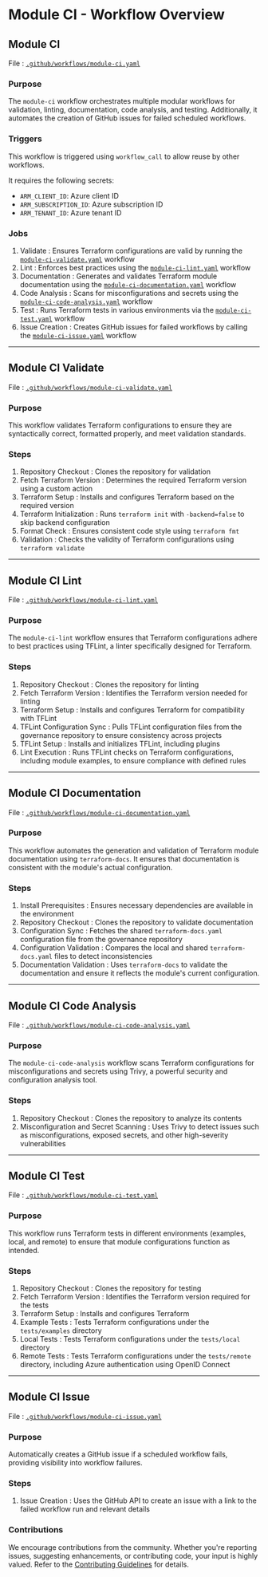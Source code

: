 # Module CI - Workflow Overview

## Module CI 
 File : [`.github/workflows/module-ci.yaml`](https://github.com/cloudeteer/terraform-governance/blob/main/.github/workflows/module-ci.yaml)

### Purpose 
The `module-ci` workflow orchestrates multiple modular workflows for validation, linting, documentation, code analysis, and testing. Additionally, it automates the creation of GitHub issues for failed scheduled workflows.

### Triggers 
This workflow is triggered using `workflow_call` to allow reuse by other workflows.  

It requires the following secrets:
- `ARM_CLIENT_ID`: Azure client ID
- `ARM_SUBSCRIPTION_ID`: Azure subscription ID
- `ARM_TENANT_ID`: Azure tenant ID

### Jobs 
1.  Validate : Ensures Terraform configurations are valid by running the [`module-ci-validate.yaml`](https://github.com/cloudeteer/terraform-governance/blob/main/.github/workflows/module-ci-validate.yaml) workflow
2.  Lint : Enforces best practices using the [`module-ci-lint.yaml`](https://github.com/cloudeteer/terraform-governance/blob/main/.github/workflows/module-ci-lint.yaml) workflow
3.  Documentation : Generates and validates Terraform module documentation using the [`module-ci-documentation.yaml`](https://github.com/cloudeteer/terraform-governance/blob/main/.github/workflows/module-ci-documentation.yaml) workflow
4.  Code Analysis : Scans for misconfigurations and secrets using the [`module-ci-code-analysis.yaml`](https://github.com/cloudeteer/terraform-governance/blob/main/.github/workflows/module-ci-code-analysis.yaml) workflow
5.  Test : Runs Terraform tests in various environments via the [`module-ci-test.yaml`](https://github.com/cloudeteer/terraform-governance/blob/main/.github/workflows/module-ci-test.yaml) workflow
6.  Issue Creation : Creates GitHub issues for failed workflows by calling the [`module-ci-issue.yaml`](https://github.com/cloudeteer/terraform-governance/blob/main/.github/workflows/module-ci-issue.yaml) workflow

---

## Module CI Validate 
 File : [`.github/workflows/module-ci-validate.yaml`](https://github.com/cloudeteer/terraform-governance/blob/main/.github/workflows/module-ci-validate.yaml)

### Purpose 
This workflow validates Terraform configurations to ensure they are syntactically correct, formatted properly, and meet validation standards.

### Steps 
1.  Repository Checkout : Clones the repository for validation
2.  Fetch Terraform Version : Determines the required Terraform version using a custom action
3.  Terraform Setup : Installs and configures Terraform based on the required version
4.  Terraform Initialization : Runs `terraform init` with `-backend=false` to skip backend configuration
5.  Format Check : Ensures consistent code style using `terraform fmt`
6.  Validation : Checks the validity of Terraform configurations using `terraform validate`

---

## Module CI Lint 
 File : [`.github/workflows/module-ci-lint.yaml`](https://github.com/cloudeteer/terraform-governance/blob/main/.github/workflows/module-ci-lint.yaml)

### Purpose 
The `module-ci-lint` workflow ensures that Terraform configurations adhere to best practices using TFLint, a linter specifically designed for Terraform.

### Steps 
1.  Repository Checkout : Clones the repository for linting
2.  Fetch Terraform Version : Identifies the Terraform version needed for linting
3.  Terraform Setup : Installs and configures Terraform for compatibility with TFLint
4.  TFLint Configuration Sync : Pulls TFLint configuration files from the governance repository to ensure consistency across projects
5.  TFLint Setup : Installs and initializes TFLint, including plugins
6.  Lint Execution : Runs TFLint checks on Terraform configurations, including module examples, to ensure compliance with defined rules

---

## Module CI Documentation 
 File : [`.github/workflows/module-ci-documentation.yaml`](https://github.com/cloudeteer/terraform-governance/blob/main/.github/workflows/module-ci-documentation.yaml)

### Purpose 
This workflow automates the generation and validation of Terraform module documentation using `terraform-docs`. It ensures that documentation is consistent with the module's actual configuration.

### Steps 
1.  Install Prerequisites : Ensures necessary dependencies are available in the environment
2.  Repository Checkout : Clones the repository to validate documentation
3.  Configuration Sync : Fetches the shared `terraform-docs.yaml` configuration file from the governance repository
4.  Configuration Validation : Compares the local and shared `terraform-docs.yaml` files to detect inconsistencies
5.  Documentation Validation : Uses `terraform-docs` to validate the documentation and ensure it reflects the module's current configuration.

---

## Module CI Code Analysis 
 File : [`.github/workflows/module-ci-code-analysis.yaml`](https://github.com/cloudeteer/terraform-governance/blob/main/.github/workflows/module-ci-code-analysis.yaml)

### Purpose 
The `module-ci-code-analysis` workflow scans Terraform configurations for misconfigurations and secrets using Trivy, a powerful security and configuration analysis tool.

### Steps 
1.  Repository Checkout : Clones the repository to analyze its contents
2.  Misconfiguration and Secret Scanning : Uses Trivy to detect issues such as misconfigurations, exposed secrets, and other high-severity vulnerabilities

---

## Module CI Test 
 File : [`.github/workflows/module-ci-test.yaml`](https://github.com/cloudeteer/terraform-governance/blob/main/.github/workflows/module-ci-test.yaml)

### Purpose 
This workflow runs Terraform tests in different environments (examples, local, and remote) to ensure that module configurations function as intended.

### Steps 
1.  Repository Checkout : Clones the repository for testing
2.  Fetch Terraform Version : Identifies the Terraform version required for the tests
3.  Terraform Setup : Installs and configures Terraform
4.  Example Tests : Tests Terraform configurations under the `tests/examples` directory
5.  Local Tests : Tests Terraform configurations under the `tests/local` directory
6.  Remote Tests : Tests Terraform configurations under the `tests/remote` directory, including Azure authentication using OpenID Connect

---

## Module CI Issue 
 File : [`.github/workflows/module-ci-issue.yaml`](https://github.com/cloudeteer/terraform-governance/blob/main/.github/workflows/module-ci-issue.yaml)

### Purpose 
Automatically creates a GitHub issue if a scheduled workflow fails, providing visibility into workflow failures.

### Steps 
1.  Issue Creation : Uses the GitHub API to create an issue with a link to the failed workflow run and relevant details

### Contributions 
We encourage contributions from the community. Whether you're reporting issues, suggesting enhancements, or contributing code, your input is highly valued. Refer to the [Contributing Guidelines](https://github.com/cloudeteer/terraform-governance/blob/main/.github/workflows/module-github-release.yaml) for details.
